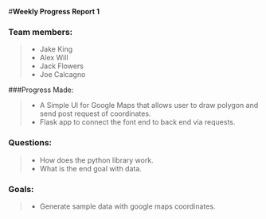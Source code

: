 #**Weekly Progress Report 1**

### Team members:
> - Jake King
> - Alex Will
> - Jack Flowers
> - Joe Calcagno

###Progress Made:
> - A Simple UI for Google Maps that allows user to draw polygon and send post request of coordinates. 
> - Flask app to connect the font end to back end via requests. 

### Questions:
> - How does the python library work.
> - What is the end goal with data.

### Goals:
> - Generate sample data with google maps coordinates. 

